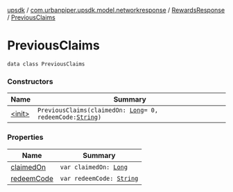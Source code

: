 [upsdk](../../../index.md) / [com.urbanpiper.upsdk.model.networkresponse](../../index.md) / [RewardsResponse](../index.md) / [PreviousClaims](./index.md)

# PreviousClaims

`data class PreviousClaims`

### Constructors

| Name | Summary |
|---|---|
| [&lt;init&gt;](-init-.md) | `PreviousClaims(claimedOn: `[`Long`](https://kotlinlang.org/api/latest/jvm/stdlib/kotlin/-long/index.html)` = 0, redeemCode: `[`String`](https://kotlinlang.org/api/latest/jvm/stdlib/kotlin/-string/index.html)`)` |

### Properties

| Name | Summary |
|---|---|
| [claimedOn](claimed-on.md) | `var claimedOn: `[`Long`](https://kotlinlang.org/api/latest/jvm/stdlib/kotlin/-long/index.html) |
| [redeemCode](redeem-code.md) | `var redeemCode: `[`String`](https://kotlinlang.org/api/latest/jvm/stdlib/kotlin/-string/index.html) |
